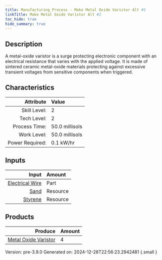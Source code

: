 ```yaml
---
title: Manufacturing Process - Make Metal Oxide Varistor Alt #1
linkTitle: Make Metal Oxide Varistor Alt #1
toc_hide: true
hide_summary: true
---
```


## Description
 A metal-oxide varistor is a surge protecting electronic component with an &#10;&#9;&#9;&#9;electrical resistance that varies with the applied voltage. It is made of sintered ceramic&#10;&#9;&#9;&#9;metal-oxide materials protecting against excessive transient voltages from sensitive components &#10;&#9;&#9;&#9;when triggered.&#10;&#9;&#9;

## Characteristics

| Attribute      | Value |
|--------:|:------|
|Skill Level:|2|
|Tech Level:|2|
|Process Time:|50.0 millisols|
|Work Level:|50.0 millisols|
|Power Required:|0.1 kW/hr|

## Inputs

| Input      | Amount |
|--------:|:------|
|[Electrical Wire](/docs/definitions/part/electrical-wire)|Part|1|
|[Sand](/docs/definitions/resource/sand)|Resource|0.25 kg|
|[Styrene](/docs/definitions/resource/styrene)|Resource|0.05 kg|

## Products


| Produce      | Amount |
|--------:|:------|
|[Metal Oxide Varistor](/docs/definitions/part/metal-oxide-varistor)|4|


Version: pre-3.9.0 Generated on: 2024-12-28T22:56:23.2942481
{.small }

